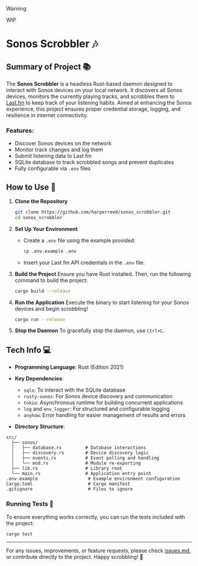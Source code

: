 > [!WARNING]  
> WIP

# Sonos Scrobbler 🎶

## Summary of Project 📚
The **Sonos Scrobbler** is a headless Rust-based daemon designed to interact with Sonos devices on your local network. It discovers all Sonos devices, monitors the currently playing tracks, and scrobbles them to [Last.fm](https://www.last.fm/) to keep track of your listening habits. Aimed at enhancing the Sonos experience, this project ensures proper credential storage, logging, and resilience in internet connectivity.

### Features:
- Discover Sonos devices on the network
- Monitor track changes and log them
- Submit listening data to Last.fm
- SQLite database to track scrobbled songs and prevent duplicates
- Fully configurable via `.env` files

## How to Use 🚀
1. **Clone the Repository**
   ```bash
   git clone https://github.com/harperreed/sonos_scrobbler.git
   cd sonos_scrobbler
   ```

2. **Set Up Your Environment**
   - Create a `.env` file using the example provided:
     ```bash
     cp .env.example .env
     ```
   - Insert your Last.fm API credentials in the `.env` file.

3. **Build the Project**
   Ensure you have Rust installed. Then, run the following command to build the project:
   ```bash
   cargo build --release
   ```

4. **Run the Application**
   Execute the binary to start listening for your Sonos devices and begin scrobbling!
   ```bash
   cargo run --release
   ```

5. **Stop the Daemon**
   To gracefully stop the daemon, use `Ctrl+C`.

## Tech Info 💻
- **Programming Language**: Rust (Edition 2021)
- **Key Dependencies**:
  - `sqlx`: To interact with the SQLite database
  - `rusty-sonos`: For Sonos device discovery and communication
  - `tokio`: Asynchronous runtime for building concurrent applications
  - `log` and `env_logger`: For structured and configurable logging
  - `anyhow`: Error handling for easier management of results and errors

- **Directory Structure**:
```
src/
  ├── sonos/
  │   ├── database.rs         # Database interactions
  │   ├── discovery.rs        # Device discovery logic
  │   ├── events.rs           # Event polling and handling
  │   └── mod.rs              # Module re-exporting
  ├── lib.rs                  # Library root
  └── main.rs                 # Application entry point
.env.example                   # Example environment configuration
Cargo.toml                     # Cargo manifest
.gitignore                     # Files to ignore
```

### Running Tests 🧪
To ensure everything works correctly, you can run the tests included with the project:
```bash
cargo test
```

---

For any issues, improvements, or feature requests, please check [issues.md](issues.md), or contribute directly to the project. Happy scrobbling! 🎉
